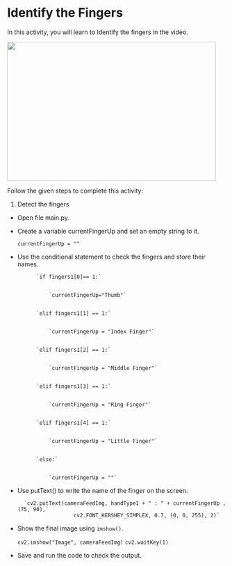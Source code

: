 Identify the Fingers
=======================

In this activity, you will learn to Identify the fingers in the video.


<img src= "https://media.slid.es/uploads/1525749/images/10509613/ezgif.com-optimize.gif" width = "480" height = "320">






Follow the given steps to complete this activity:
1. Detect the fingers


* Open file main.py.


* Create a variable currentFingerUp and set an empty string to it.


    `currentFingerUp = ""`
       
* Use the conditional statement to check the fingers and store their names.


            `if fingers1[0]== 1:`


                `currentFingerUp="Thumb"`


            `elif fingers1[1] == 1:`


                `currentFingerUp = "Index Finger"`


            `elif fingers1[2] == 1:`


                `currentFingerUp = "Middle Finger"`


            `elif fingers1[3] == 1:`


                `currentFingerUp = "Ring Finger"`


            `elif fingers1[4] == 1:`


                `currentFingerUp = "Little Finger"`


            `else:`


                `currentFingerUp = ""`


* Use putText() to write the name of the finger on the screen.
     
        `cv2.putText(cameraFeedImg, handType1 + " : " + currentFingerUp , (75, 90),`
                        cv2.FONT_HERSHEY_SIMPLEX, 0.7, (0, 0, 255), 2)`


* Show the final image using `imshow()`.


    `cv2.imshow("Image", cameraFeedImg)`
    `cv2.waitKey(1)`
   
* Save and run the code to check the output.

